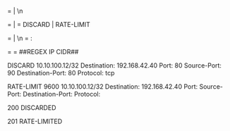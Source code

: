 
<Request> = <method> | <method> \n <parameters>

<method> = <methodName> <args> | <methodName>
<methodName> = DISCARD | RATE-LIMIT <LimitSpecifier>

<parameterS> = <parameter> | <parameter> \n <parameterS>
<parameter> = <key>: <value>

<args> = <ipcidr>
<ipcidr> = ##REGEX IP CIDR##










DISCARD 10.10.100.12/32
Destination: 192.168.42.40
Port: 80
Source-Port: 90
Destination-Port: 80
Protocol: tcp


RATE-LIMIT 9600 10.10.100.12/32
Destination: 192.168.42.40
Port:
Source-Port:
Destination-Port:
Protocol:



200 DISCARDED

201 RATE-LIMITED
